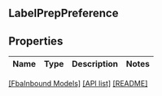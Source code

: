 ## LabelPrepPreference

## Properties

Name | Type | Description | Notes
------------ | ------------- | ------------- | -------------

[[FbaInbound Models]](../) [[API list]](../../Api) [[README]](../../../README.md)
